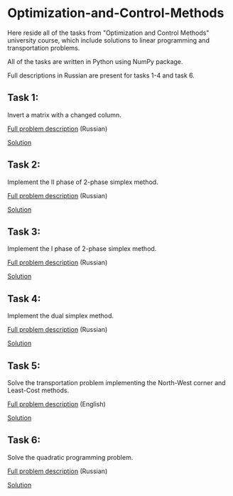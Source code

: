 # Optimization-and-Control-Methods
Here reside all of the tasks from "Optimization and Control Methods" university course, which include solutions to linear programming and transportation problems. 

All of the tasks are written in Python using NumPy package.

Full descriptions in Russian are present for tasks 1-4 and task 6.

## Task 1:
Invert a matrix with a changed column.

[Full problem description](https://github.com/OriginsOfFire/Optimization-and-Control-Methods/blob/main/tasks-pdf/lab1.pdf) (Russian)

[Solution](https://github.com/OriginsOfFire/Optimization-and-Control-Methods/blob/main/task_1.py)

## Task 2:
Implement the II phase of 2-phase simplex method.

[Full problem description](https://github.com/OriginsOfFire/Optimization-and-Control-Methods/blob/main/tasks-pdf/lab2.pdf) (Russian)

[Solution](https://github.com/OriginsOfFire/Optimization-and-Control-Methods/blob/main/task_2.py)

## Task 3:
Implement the I phase of 2-phase simplex method.

[Full problem description](https://github.com/OriginsOfFire/Optimization-and-Control-Methods/blob/main/tasks-pdf/lab3.pdf) (Russian)

[Solution](https://github.com/OriginsOfFire/Optimization-and-Control-Methods/blob/main/task_3.py)


## Task 4:
Implement the dual simplex method.

[Full problem description](https://github.com/OriginsOfFire/Optimization-and-Control-Methods/blob/main/tasks-pdf/lab4.pdf) (Russian)

[Solution](https://github.com/OriginsOfFire/Optimization-and-Control-Methods/blob/main/task_4.py)


## Task 5:
Solve the transportation problem implementing the North-West corner and Least-Cost methods.

[Full problem description](https://towardsdatascience.com/optimization-in-transportation-problem-f8137044b371) (English)

[Solution](https://github.com/OriginsOfFire/Optimization-and-Control-Methods/blob/main/task_5.py)


## Task 6:
Solve the quadratic programming problem.

[Full problem description](https://github.com/OriginsOfFire/Optimization-and-Control-Methods/blob/main/tasks-pdf/lab6.pdf) (Russian)

[Solution](https://github.com/OriginsOfFire/Optimization-and-Control-Methods/blob/main/task_6.py)
